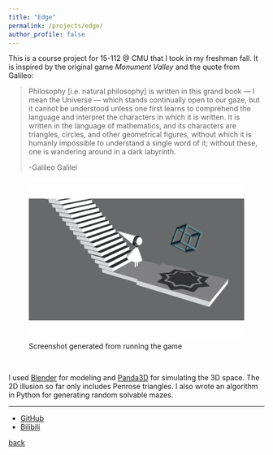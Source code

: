 ```yaml
---
title: "Edge"
permalink: /projects/edge/
author_profile: false
---
```


This is a course project for 15-112 @ CMU that I took in my freshman fall. It is inspired by the original game _Monument Valley_ and the quote from Galileo:

> Philosophy [i.e. natural philosophy] is written in this grand book — I mean the Universe — which stands continually open to our gaze, but it cannot be understood unless one first learns to comprehend the language and interpret the characters in which it is written. It is written in the language of mathematics, and its characters are triangles, circles, and other geometrical figures, without which it is humanly impossible to understand a single word of it; without these, one is wandering around in a dark labyrinth.
>
> -Galileo Galilei

<figure>
    <img src="/images/edge.png" alt="edge.png">
    <figcaption>Screenshot generated from running the game</figcaption>
</figure>

<br/>

I used [Blender](https://www.blender.org) for modeling and [Panda3D](https://www.panda3d.org) for simulating the 3D space. The 2D illusion so far only includes Penrose triangles. I also wrote an algorithm in Python for generating random solvable mazes.

---

- [GitHub](https://github.com/kapikantzari/edge)
- [Bilibili](https://www.bilibili.com/video/BV1gt411q7kp)

[back](/misc/)

